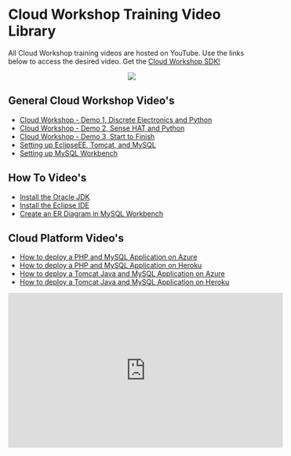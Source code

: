 **Cloud Workshop Training Video Library**
==================
All Cloud Workshop training videos are hosted on YouTube. Use the links below to access the desired video. Get the [Cloud Workshop SDK!](https://github.com/markreha/cloudworkshop/blob/master/README.md)

<p align="center">
	<img src="https://github.com/markreha/cloudworkshop/raw/master/sdk/docs/architecture/images/dilbert.gif" />
</p>

General Cloud Workshop Video's
--------
* [Cloud Workshop - Demo 1, Discrete Electronics and Python](https://youtu.be/9LfZDMIIJQw)
* [Cloud Workshop - Demo 2, Sense HAT and Python](https://youtu.be/7BcrK2IkN4w)
* [Cloud Workshop - Demo 3, Start to Finish](https://youtu.be/gtfq57eYa7E)
* [Setting up EclipseEE, Tomcat, and MySQL](https://youtu.be/OPoDh4BaPBo)
* [Setting up MySQL Workbench](https://youtu.be/l8MFlvPn19o)

How To Video's
--------
* [Install the Oracle JDK](https://youtu.be/I08V0E5qi0o)
* [Install the Eclipse IDE](https://youtu.be/cf8GoFr0QE0)
* [Create an ER Diagram in MySQL Workbench](https://youtu.be/V7Un8NXAF0E)

Cloud Platform Video's
--------
* [How to deploy a PHP and MySQL Application on Azure](https://youtu.be/EUI_OmP8X20)
* [How to deploy a PHP and MySQL Application on Heroku](https://youtu.be/rn5XBBd-_J8)
* [How to deploy a Tomcat Java and MySQL Application on Azure](https://youtu.be/7X2WRa-bjlg)
* [How to deploy a Tomcat Java and MySQL Application on Heroku](https://youtu.be/I9XqYN920hI)

<div class="iframe_container1">
<iframe width="560" height="315" src="https://www.youtube.com/embed/rn5XBBd-_J8" frameborder="0" allow="autoplay; encrypted-media" allowfullscreen="allowfullscreen"></iframe>
</div>

